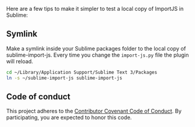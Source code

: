 Here are a few tips to make it simpler to test a local copy of ImportJS in
Sublime:

## Symlink

Make a symlink inside your Sublime packages folder to the local copy of
sublime-import-js. Every time you change the `import-js.py` file the plugin will
reload.

```sh
cd ~/Library/Application Support/Sublime Text 3/Packages
ln -s ~/sublime-import-js sublime-import-js
```

## Code of conduct

This project adheres to the [Contributor Covenant Code of Conduct][code-of-conduct]. By
participating, you are expected to honor this code.

[code-of-conduct]: CODE_OF_CONDUCT.md

